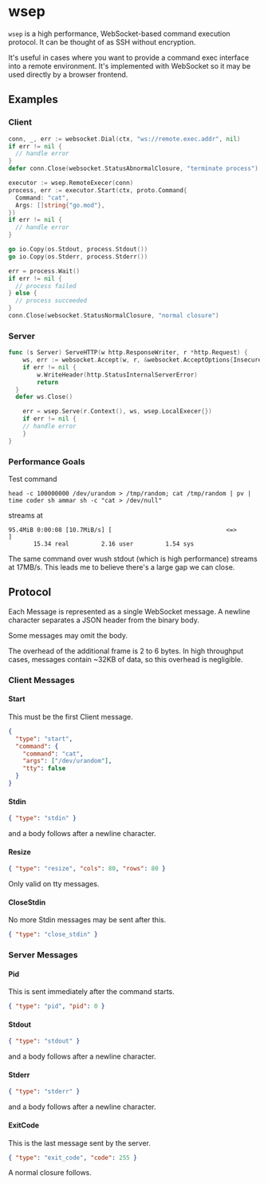 # wsep

`wsep` is a high performance, WebSocket-based command execution protocol. It can be thought of as SSH without
encryption.

It's useful in cases where you want to provide a command exec interface into a remote environment. It's implemented
with WebSocket so it may be used directly by a browser frontend.

## Examples

### Client

```go
conn, _, err := websocket.Dial(ctx, "ws://remote.exec.addr", nil)
if err != nil {
  // handle error
}
defer conn.Close(websocket.StatusAbnormalClosure, "terminate process")

executor := wsep.RemoteExecer(conn)
process, err := executor.Start(ctx, proto.Command{
  Command: "cat",
  Args: []string{"go.mod"},
})
if err != nil {
  // handle error
}

go io.Copy(os.Stdout, process.Stdout())
go io.Copy(os.Stderr, process.Stderr())

err = process.Wait()
if err != nil {
  // process failed
} else {
  // process succeeded
}
conn.Close(websocket.StatusNormalClosure, "normal closure")
```

### Server

```go
func (s Server) ServeHTTP(w http.ResponseWriter, r *http.Request) {
	ws, err := websocket.Accept(w, r, &websocket.AcceptOptions{InsecureSkipVerify: true})
	if err != nil {
		w.WriteHeader(http.StatusInternalServerError)
		return
  }
  defer ws.Close()

	err = wsep.Serve(r.Context(), ws, wsep.LocalExecer{})
	if err != nil {
    // handle error
	}
}
```

### Performance Goals

Test command

```shell script
head -c 100000000 /dev/urandom > /tmp/random; cat /tmp/random | pv | time coder sh ammar sh -c "cat > /dev/null"
```

streams at

```shell script
95.4MiB 0:00:08 [10.7MiB/s] [                                <=>                                                                                                                                                  ]
       15.34 real         2.16 user         1.54 sys
```

The same command over wush stdout (which is high performance) streams at 17MB/s. This leads me to believe
there's a large gap we can close.

## Protocol

Each Message is represented as a single WebSocket message. A newline character separates a JSON header from the binary body.

Some messages may omit the body.

The overhead of the additional frame is 2 to 6 bytes. In high throughput cases, messages contain ~32KB of data,
so this overhead is negligible.

### Client Messages

#### Start

This must be the first Client message.

```json
{
  "type": "start",
  "command": {
    "command": "cat",
    "args": ["/dev/urandom"],
    "tty": false
  }
}
```

#### Stdin

```json
{ "type": "stdin" }
```

and a body follows after a newline character.

#### Resize

```json
{ "type": "resize", "cols": 80, "rows": 80 }
```

Only valid on tty messages.

#### CloseStdin

No more Stdin messages may be sent after this.

```json
{ "type": "close_stdin" }
```

### Server Messages

#### Pid

This is sent immediately after the command starts.

```json
{ "type": "pid", "pid": 0 }
```

#### Stdout

```json
{ "type": "stdout" }
```

and a body follows after a newline character.

#### Stderr

```json
{ "type": "stderr" }
```

and a body follows after a newline character.

#### ExitCode

This is the last message sent by the server.

```json
{ "type": "exit_code", "code": 255 }
```

A normal closure follows.
